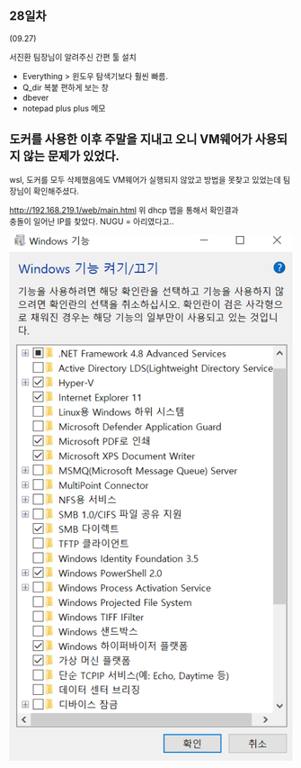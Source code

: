 ## 28일차
(09.27)

서진환 팀장님이 알려주신 간편 툴 설치
- Everything > 윈도우 탐색기보다 훨씬 빠름.
- Q_dir 복붙 편하게 보는 창
- dbever
- notepad plus plus 메모

## 도커를 사용한 이후 주말을 지내고 오니 VM웨어가 사용되지 않는 문제가 있었다.
wsl, 도커를 모두 삭제했음에도 VM웨어가 실행되지 않았고
방법을 못찾고 있었는데 팀장님이 확인해주셨다.


http://192.168.219.1/web/main.html
위 dhcp 맵을 통해서 확인결과\
충돌이 일어난 IP를 찾았다. NUGU = 아리였다고..

![img_4.png](img_4.png)